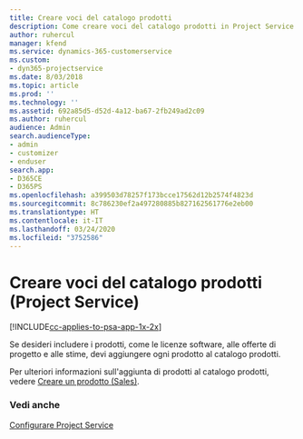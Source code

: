 ```yaml
---
title: Creare voci del catalogo prodotti
description: Come creare voci del catalogo prodotti in Project Service
author: ruhercul
manager: kfend
ms.service: dynamics-365-customerservice
ms.custom:
- dyn365-projectservice
ms.date: 8/03/2018
ms.topic: article
ms.prod: ''
ms.technology: ''
ms.assetid: 692a85d5-d52d-4a12-ba67-2fb249ad2c09
ms.author: ruhercul
audience: Admin
search.audienceType:
- admin
- customizer
- enduser
search.app:
- D365CE
- D365PS
ms.openlocfilehash: a399503d78257f173bcce17562d12b2574f4823d
ms.sourcegitcommit: 8c786230ef2a497280885b827162561776e2eb00
ms.translationtype: HT
ms.contentlocale: it-IT
ms.lasthandoff: 03/24/2020
ms.locfileid: "3752586"
---
```

# <a name="create-product-catalog-items-project-service"></a>Creare voci del catalogo prodotti (Project Service)

[!INCLUDE[cc-applies-to-psa-app-1x-2x](../includes/cc-applies-to-psa-app-1x-2x.md)]

Se desideri includere i prodotti, come le licenze software, alle offerte di progetto e alle stime, devi aggiungere ogni prodotto al catalogo prodotti.  
  
 Per ulteriori informazioni sull'aggiunta di prodotti al catalogo prodotti, vedere [Creare un prodotto (Sales)](../sales-enterprise/create-product-sales.md).  
  
### <a name="see-also"></a>Vedi anche  
 [Configurare Project Service](../project-service/configure.md)

